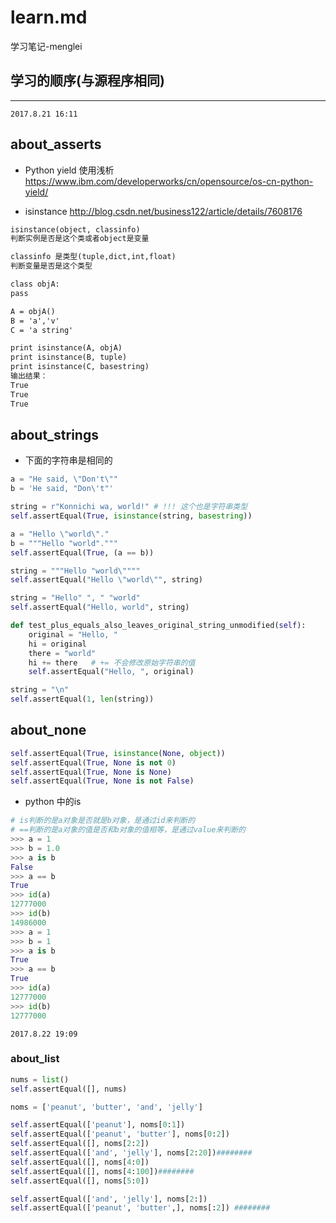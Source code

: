 # learn.md
学习笔记-menglei

## 学习的顺序(与源程序相同)

---------------
`2017.8.21 16:11`
## about_asserts


* Python yield 使用浅析
https://www.ibm.com/developerworks/cn/opensource/os-cn-python-yield/

* isinstance
http://blog.csdn.net/business122/article/details/7608176

```txt
isinstance(object, classinfo)   
判断实例是否是这个类或者object是变量  

classinfo 是类型(tuple,dict,int,float)  
判断变量是否是这个类型   

class objA:   
pass   

A = objA()   
B = 'a','v'   
C = 'a string'   

print isinstance(A, objA)   
print isinstance(B, tuple)   
print isinstance(C, basestring)   
输出结果：   
True   
True   
True  
```

## about_strings

* 下面的字符串是相同的

```py
a = "He said, \"Don't\""
b = 'He said, "Don\'t"'
```
```py
string = r"Konnichi wa, world!" # !!! 这个也是字符串类型
self.assertEqual(True, isinstance(string, basestring))
```
```py
a = "Hello \"world\"."
b = """Hello "world"."""
self.assertEqual(True, (a == b))
```
```py
string = """Hello "world\""""
self.assertEqual("Hello \"world\"", string)
```
```py
string = "Hello" ", " "world"
self.assertEqual("Hello, world", string)
```
```py
def test_plus_equals_also_leaves_original_string_unmodified(self):
    original = "Hello, "
    hi = original
    there = "world"
    hi += there   # += 不会修改原始字符串的值
    self.assertEqual("Hello, ", original)
```
```py
string = "\n"
self.assertEqual(1, len(string))
```

## about_none

```py
self.assertEqual(True, isinstance(None, object))
self.assertEqual(True, None is not 0)
self.assertEqual(True, None is None)
self.assertEqual(True, None is not False)
```

* python 中的is

```py
# is判断的是a对象是否就是b对象，是通过id来判断的
# ==判断的是a对象的值是否和b对象的值相等，是通过value来判断的
>>> a = 1
>>> b = 1.0
>>> a is b
False
>>> a == b
True
>>> id(a)
12777000
>>> id(b)
14986000
>>> a = 1
>>> b = 1
>>> a is b
True
>>> a == b
True
>>> id(a)
12777000
>>> id(b)
12777000
```

`2017.8.22 19:09`
### about_list
```py
nums = list()
self.assertEqual([], nums)
```
```py
noms = ['peanut', 'butter', 'and', 'jelly']

self.assertEqual(['peanut'], noms[0:1])
self.assertEqual(['peanut', 'butter'], noms[0:2])
self.assertEqual([], noms[2:2])
self.assertEqual(['and', 'jelly'], noms[2:20])########
self.assertEqual([], noms[4:0])
self.assertEqual([], noms[4:100])########
self.assertEqual([], noms[5:0])

self.assertEqual(['and', 'jelly'], noms[2:])
self.assertEqual(['peanut', 'butter',], noms[:2]) ########
```
